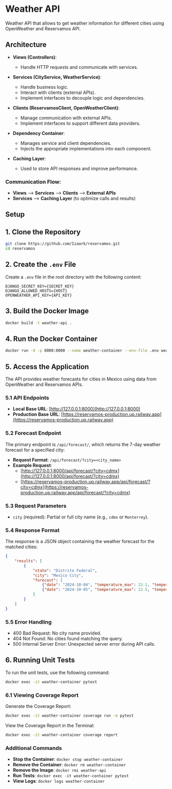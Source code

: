 # Weather API

Weather API that allows to get weather information for different cities using OpenWeather and Reservamos API.

## Architecture

- **Views (Controllers)**:
  - Handle HTTP requests and communicate with services.

- **Services (CityService, WeatherService)**:
  - Handle business logic.
  - Interact with clients (external APIs).
  - Implement interfaces to decouple logic and dependencies.

- **Clients (ReservamosClient, OpenWeatherClient)**:
  - Manage communication with external APIs.
  - Implement interfaces to support different data providers.

- **Dependency Container**:
  - Manages service and client dependencies.
  - Injects the appropriate implementations into each component.

- **Caching Layer**:
  - Used to store API responses and improve performance.

### Communication Flow:
- **Views** ⟶ **Services** ⟶ **Clients** ⟶ **External APIs**
- **Services** ⟶ **Caching Layer** (to optimize calls and results)

## Setup

## 1. Clone the Repository

```bash
git clone https://github.com/Izaark/reservamos.git
cd reservamos
```

## 2. Create the `.env` File

Create a `.env` file in the root directory with the following content:

```env
DJANGO_SECRET_KEY={SECRET_KEY}
DJANGO_ALLOWED_HOSTS={HOST}
OPENWEATHER_API_KEY={API_KEY}
```

## 3. Build the Docker Image

```bash
docker build -t weather-api .
```

## 4. Run the Docker Container

```bash
docker run -d -p 8000:8000 --name weather-container --env-file .env weather-api
```

## 5. Access the Application

The API provides weather forecasts for cities in Mexico using data from OpenWeather and Reservamos APIs.

### 5.1 API Endpoints

- **Local Base URL**: [http://127.0.0.1:8000](http://127.0.0.1:8000)
- **Production Base URL**: [https://reservamos-production.up.railway.app](https://reservamos-production.up.railway.app)

### 5.2 Forecast Endpoint

The primary endpoint is `/api/forecast/`, which returns the 7-day weather forecast for a specified city:

- **Request Format**: `/api/forecast/?city=<city_name>`
- **Example Request**: 
  - [http://127.0.0.1:8000/api/forecast/?city=cdmx](http://127.0.0.1:8000/api/forecast/?city=cdmx)
  - [https://reservamos-production.up.railway.app/api/forecast/?city=cdmx](https://reservamos-production.up.railway.app/api/forecast/?city=cdmx)

### 5.3 Request Parameters

- `city` (required): Partial or full city name (e.g., `cdmx` or `Monterrey`).

### 5.4 Response Format

The response is a JSON object containing the weather forecast for the matched cities:

```json
{
    "results": [
        {	
			"state": "Distrito Federal",
			"city": "Mexico City",
            "forecast": [
                {"date": "2024-10-04", "temperature_max": 23.1, "temperature_min": 15.0, "weather": "scattered clouds"},
                {"date": "2024-10-05", "temperature_max": 22.5, "temperature_min": 14.8, "weather": "light rain"}
            ]
        }
    ]
}
```

### 5.5 Error Handling
- 400 Bad Request: No city name provided.
- 404 Not Found: No cities found matching the query.
- 500 Internal Server Error: Unexpected server error during API calls.

## 6. Running Unit Tests

To run the unit tests, use the following command:

```bash
docker exec -it weather-container pytest
```


### 6.1 Viewing Coverage Report

Generate the Coverage Report:

```bash
docker exec -it weather-container coverage run -m pytest
```

View the Coverage Report in the Terminal:

```bash
docker exec -it weather-container coverage report
```


### Additional Commands

- **Stop the Container**: `docker stop weather-container`
- **Remove the Container**: `docker rm weather-container`
- **Remove the Image**: `docker rmi weather-api`
- **Run Tests**: `docker exec -it weather-container pytest`
- **View Logs**: `docker logs weather-container`


